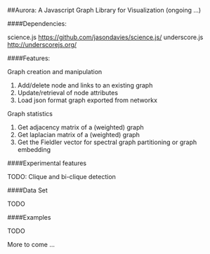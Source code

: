 ##Aurora: A Javascript Graph Library for Visualization (ongoing ...)

####Dependencies: 

science.js https://github.com/jasondavies/science.js/
underscore.js http://underscorejs.org/

####Features:

Graph creation and manipulation

1. Add/delete node and links to an existing graph
2. Update/retrieval of node attributes
3. Load json format graph exported from networkx


Graph statistics

1. Get adjacency matrix of a (weighted) graph
2. Get laplacian matrix of a (weighted) graph
3. Get the Fieldler vector for spectral graph partitioning or graph embedding


####Experimental features

TODO: Clique and bi-clique detection


####Data Set

TODO

####Examples

TODO

More to come ...


